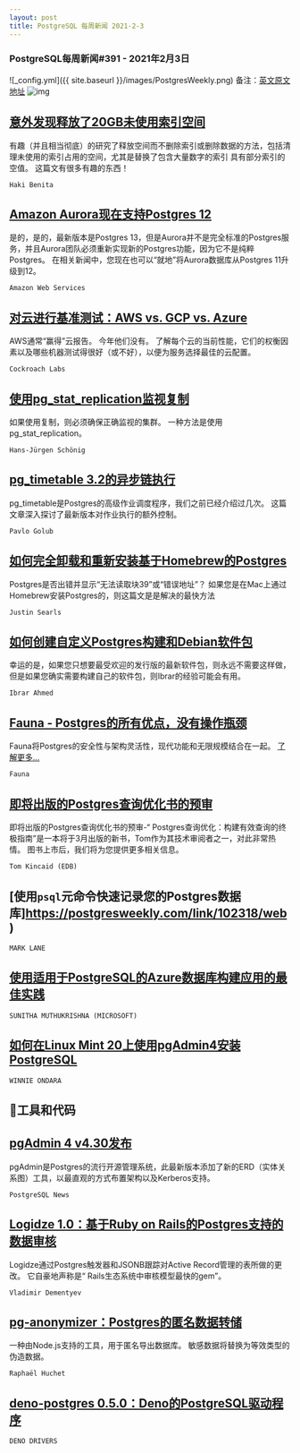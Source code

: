 ```yaml
---
layout: post
title: PostgreSQL 每周新闻 2021-2-3
---
```

### PostgreSQL每周新闻#391 - 2021年2月3日
![_config.yml]({{ site.baseurl }}/images/PostgresWeekly.png)
备注：[英文原文地址](https://postgresweekly.com/issues/391)
![img](https://res.cloudinary.com/cpress/image/upload/w_1280,e_sharpen:60/wusf4vkgx3c1m1ctfnks.jpg)
## [意外发现释放了20GB未使用索引空间](https://postgresweekly.com/link/102307/web)
有趣（并且相当彻底）的研究了释放空间而不删除索引或删除数据的方法，包括清理未使用的索引占用的空间，尤其是替换了包含大量数字的索引 具有部分索引的空值。 这篇文有很多有趣的东西！


`Haki Benita `
## [Amazon Aurora现在支持Postgres 12](https://postgresweekly.com/link/102308/web)
是的，是的，最新版本是Postgres 13，但是Aurora并不是完全标准的Postgres服务，并且Aurora团队必须重新实现新的Postgres功能，因为它不是纯粹Postgres。 在相关新闻中，您现在也可以“就地”将Aurora数据库从Postgres 11升级到12。


`Amazon Web Services `
## [对云进行基准测试：AWS vs. GCP vs. Azure](https://postgresweekly.com/link/102310/web)
AWS通常“赢得”云报告。 今年他们没有。 了解每个云的当前性能，它们的权衡因素以及哪些机器测试得很好（或不好），以便为服务选择最佳的云配置。


`Cockroach Labs `
## [使用pg_stat_replication监视复制](https://postgresweekly.com/link/102311/web)
如果使用复制，则必须确保正确监视的集群。 一种方法是使用pg_stat_replication。


`Hans-Jürgen Schönig `
## [pg_timetable 3.2的异步链执行](https://postgresweekly.com/link/102312/web)
pg_timetable是Postgres的高级作业调度程序，我们之前已经介绍过几次。 这篇文章深入探讨了最新版本对作业执行的额外控制。


`Pavlo Golub `
## [如何完全卸载和重新安装基于Homebrew的Postgres](https://postgresweekly.com/link/102314/web)
Postgres是否出错并显示“无法读取块39”或“错误地址”？ 如果您是在Mac上通过Homebrew安装Postgres的，则这篇文是是解决的最快方法


`Justin Searls `
## [如何创建自定义Postgres构建和Debian软件包](https://postgresweekly.com/link/102315/web)
幸运的是，如果您只想要最受欢迎的发行版的最新软件包，则永远不需要这样做，但是如果您确实需要构建自己的软件包，则Ibrar的经验可能会有用。


`Ibrar Ahmed `
## [Fauna - Postgres的所有优点，没有操作瓶颈](https://postgresweekly.com/link/102472/web)
Fauna将Postgres的安全性与架构灵活性，现代功能和无限规模结合在一起。 [了解更多...](https://postgresweekly.com/link/102472/web)


`Fauna `
## [即将出版的Postgres查询优化书的预审](https://postgresweekly.com/link/102317/web)
即将出版的Postgres查询优化书的预审-“ Postgres查询优化：构建有效查询的终极指南”是一本将于3月出版的新书，Tom作为其技术审阅者之一，对此非常热情。 图书上市后，我们将为您提供更多相关信息。


`Tom Kincaid (EDB) `

## [使用`psql`元命令快速记录您的Postgres数据库]https://postgresweekly.com/link/102318/web)

`MARK LANE`
## [使用适用于PostgreSQL的Azure数据库构建应用的最佳实践](https://postgresweekly.com/link/102319/web)

`SUNITHA MUTHUKRISHNA (MICROSOFT)`
## [如何在Linux Mint 20上使用pgAdmin4安装PostgreSQL](https://postgresweekly.com/link/102320/web)

`WINNIE ONDARA`

## 🔧工具和代码

## [pgAdmin 4 v4.30发布](https://postgresweekly.com/link/102321/web)
pgAdmin是Postgres的流行开源管理系统，此最新版本添加了新的ERD（实体关系图）工具，以最直观的方式布置架构以及Kerberos支持。


`PostgreSQL News `
## [Logidze 1.0：基于Ruby on Rails的Postgres支持的数据审核](https://postgresweekly.com/link/102323/web)
Logidze通过Postgres触发器和JSONB跟踪对Active Record管理的表所做的更改。 它自豪地声称是“ Rails生态系统中审核模型最快的gem”。


`Vladimir Dementyev `
## [pg-anonymizer：Postgres的匿名数据转储](https://postgresweekly.com/link/102324/web)
一种由Node.js支持的工具，用于匿名导出数据库。 敏感数据将替换为等效类型的伪造数据。


`Raphaël Huchet `

## [deno-postgres 0.5.0：Deno的PostgreSQL驱动程序](https://postgresweekly.com/link/102325/web)

`DENO DRIVERS`